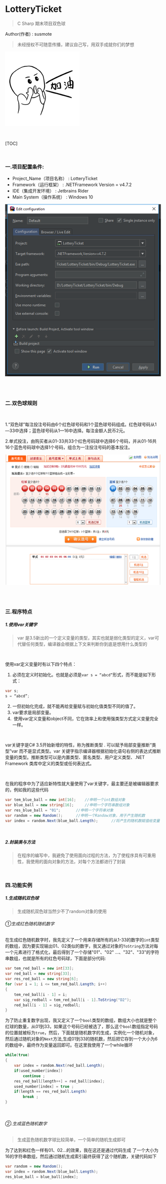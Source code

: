 # LotteryTicket

> C Sharp 期末项目双色球

Author(作者) : susmote

> 未经授权不可随意传播，建议自己写，用双手成就你们的梦想

  ![img](images/1343C1A9.jpg)

 <br>

[TOC]

<br>

### 一.项目配置条件:

- Project_Name（项目名称） : 	LotteryTicket
- Framework（运行框架）      :     .NETFramework Version = v4.7.2
- IDE（集成开发环境）            :      Jetbrains Rider
- Main  System（操作系统）  :     Windows 10

![项目运行条件](/images/1528381992179.png)

<br>

<br>

### 二.双色球规则

<br>

1.“双色球”每注投注号码由6个红色球号码和1个蓝色球号码组成。红色球号码从1—33中选择；蓝色球号码从1—16中选择。每注金额人民币2元。 

2.单式投注，由购买者从01-33共33个红色号码球中选择6个号码，并从01-16共16个蓝色号码球中选择1个号码，组合为一注投注号码的基本投注。

   ![彩票选择实例图](images/20121226180431215b4.png) 

<br><br>

### 三.程序特点

##### 1.使用var关键字

> var 是3.5新出的一个定义变量的类型，其实也就是弱化类型的定义，var可代替任何类型，编译器会根据上下文来判断你到底是想用什么类型的 

<br>

使用var定义变量时有以下四个特点： 

1. 必须在定义时初始化。也就是必须是`var s = “abcd”`形式，而不能是如下形式： 

```c#
var s;
s = “abcd”;
```

2. 一但初始化完成，就不能再给变量赋与初始化值类型不同的值了。 
3. var要求是局部变量。 
4.  使用var定义变量和object不同，它在效率上和使用强类型方式定义变量完全一样。 

<br>

var关键字是C# 3.5开始新增的特性，称为推断类型 . 可以赋予局部变量推断“类型”var 而不是显式类型。var 关键字指示编译器根据初始化语句右侧的表达式推断变量的类型。推断类型可以是内置类型、匿名类型、用户定义类型、.NET Framework 类库中定义的类型或任何表达式。 

<br>

在我的程序中为了适应新特性就大量使用了var关键字，最主要还是被编辑器要求的，例如我的这些代码

```c#
var tem_blue_ball = new int[16];	//申明一个int数组对象
var blue_ball = new string[16];		//申明一个字符串数组对象
var res_blue_ball = "01";		//申明一个字符串对象
var random = new Random();		//申明一个Randow对象，用于产生随机数
var index = random.Next(blue_ball.Length);		//将产生的随机数赋值给变量
```

<br>

##### 2.封装类与方法

> 在程序的编写中，我避免了使用面向过程的方法，为了使程序具有可重用性，我使用的面向对象的方法，对每个方法都进行了封装

<br>

### 四.功能实例

##### 1.生成随机双色球

> 生成随机双色球当然少不了random对象的使用

###### ①生成红色随机随机数字

​	在生成红色随机数字时，我先定义了一个用来存储所有的从1-33的数字的`int`类型的数组，因为要实现输出01、02类似的数字，我又通过对象的`ToString`方法对每一个元素进行了格式化，最后得到了一个存储"01"、"02" ...、"32"、"33"的字符串数组，也就是所有的红色号码球，下面是部分代码:

```c#
var tem_red_ball = new int[33];
var red_ball = new string[33];
var res_red_ball = new string[6];
for (var i = 1; i <= tem_red_ball.Length; i++)
{
    tem_red_ball[i - 1] = i;
    var sig_redball = tem_red_ball[i - 1].ToString("D2");
    red_ball[i - 1] = sig_redball;
}
```

​	为了防止重复数字出现，我又定义了一个`bool`类型的数组，数组大小也就是整个红球的数量，从01到33，如果这个号码已经被选了，那么这个`bool`数组指定号码的位置就被标为`true`，然后，下面就是随机数字的生成，实例化一个随机对象，然后通过随机对象的`Next`方法,生成01到33的随机数，然后把它存到一个大小为6的数组中，最终作为变量返回即可。在这里我使用了一个while循环

```C#
while(true)
{
    var index = random.Next(red_ball.Length);  
    if(used_number[index])  
        continue ;
    res_red_ball[length++] = red_ball[index];
    used_number[index] = true ;
    if(length == res_red_ball.Length) 
        break ;
}
```

<br>

###### ②.生成蓝色随机数字

> 生成蓝色随机数字球比较简单，一个简单的随机生成即可

为了达到和红色一样有01、02...的效果，我在这还是通过代码生成 了一个大小为16的字符串数组，然后通过随机生成索引最终获得了这个随机数，关键代码如下

```C#
var random = new Random();
var index = random.Next(blue_ball.Length);
res_blue_ball = blue_ball[index];
```

